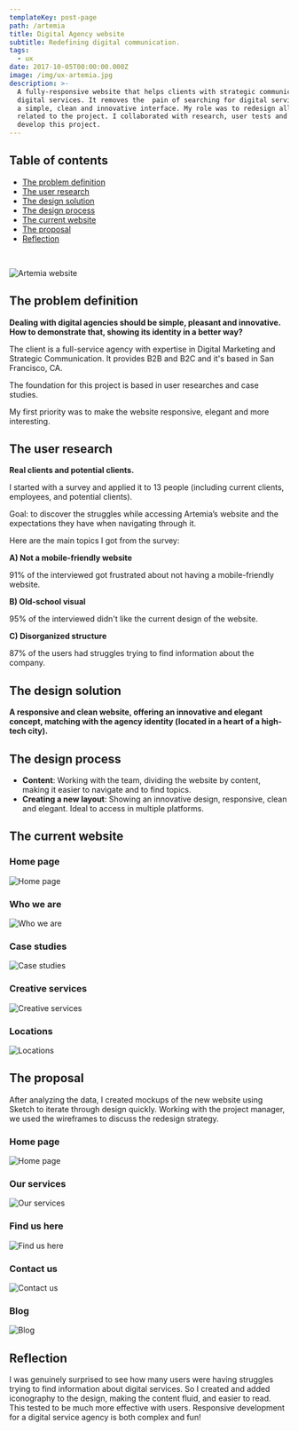 ```yaml
---
templateKey: post-page
path: /artemia
title: Digital Agency website
subtitle: Redefining digital communication.
tags:
  - ux
date: 2017-10-05T00:00:00.000Z
image: /img/ux-artemia.jpg
description: >-
  A fully-responsive website that helps clients with strategic communication and
  digital services. It removes the  pain of searching for digital services, with
  a simple, clean and innovative interface. My role was to redesign all the UIs
  related to the project. I collaborated with research, user tests and design to
  develop this project.
---
```


## Table of contents

- [The problem definition](#the-problem-definition)
- [The user research](#the-user-research)
- [The design solution](#the-design-solution)
- [The design process](#the-design-process)
- [The current website](#the-current-website)
- [The proposal](#the-proposal)
- [Reflection](#reflection)

<br/>

![Artemia website](/img/ux-artemia-large.jpg)

<a id="the-problem-definition"></a>
## The problem definition 

**Dealing with digital agencies should be simple, pleasant and innovative. How to demonstrate that, showing its identity in a better way?**

The client is a full-service agency with expertise in Digital Marketing and Strategic Communication. It provides B2B and B2C and it's based in San Francisco, CA.

The foundation for this project is based in user researches and case studies.

My first priority was to make the website responsive, elegant and more interesting.

<a id="the-user-research"></a>
## The user research

**Real clients and potential clients.**

I started with a survey and applied it to 13 people (including current clients, employees, and potential clients).

Goal: to discover the struggles while accessing Artemia’s website and the expectations they have when navigating through it. 

Here are the main topics I got from the survey: 

**A) Not a mobile-friendly website**

91% of the interviewed got frustrated about not having a mobile-friendly website.

**B) Old-school visual**

95% of the interviewed didn't like the current design of the website. 

**C) Disorganized structure**

87% of the users had struggles trying to find information about the company. 

<a id="the-design-solution"></a>
## The design solution

**A responsive and clean website, offering an innovative and elegant concept, matching with the agency identity (located in a heart of a high-tech city).**

<a id="the-design-process"></a>
## The design process

- **Content**: Working with the team, dividing the website by content, making it easier to navigate and to find topics. 
- **Creating a new layout**: Showing an innovative design, responsive, clean and elegant. Ideal to access in multiple platforms.

<a id="the-current-website"></a>
## The current website

### Home page
![Home page](/img/ux-artemia-current-hp.jpg)

### Who we are
![Who we are](/img/ux-artemia-current-who-we-are.jpg)

### Case studies
![Case studies](/img/ux-artemia-current-case-studies.jpg)

### Creative services
![Creative services](/img/ux-artemia-current-creative-services.jpg)

### Locations
![Locations](/img/ux-artemia-current-locations.jpg)

<a id="the-proposal"></a>
## The proposal

After analyzing the data, I created mockups of the new website using Sketch to iterate through design quickly. Working with the project manager, we used the wireframes to discuss the redesign strategy. 

### Home page
![Home page](/img/ux-artemia-proposal-hp.jpg)

### Our services
![Our services](/img/ux-artemia-proposal-our-services.jpg)

### Find us here
![Find us here](/img/ux-artemia-proposal-find-us-here.jpg)

### Contact us
![Contact us](/img/ux-artemia-proposal-contact-us.png)

### Blog
![Blog](/img/ux-artemia-proposal-blog.jpg)

<a id="reflection"></a>
## Reflection 

I was genuinely surprised to see how many users were having struggles trying to find information about digital services. So I created and added iconography to the design, making the content fluid, and easier to read. This tested to be much more effective with users. Responsive development for a digital service agency is both complex and fun! 
